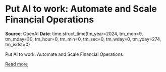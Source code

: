 # Put AI to work: Automate and Scale Financial Operations

**Source**: OpenAI
**Date**: time.struct_time(tm_year=2024, tm_mon=9, tm_mday=30, tm_hour=0, tm_min=0, tm_sec=0, tm_wday=0, tm_yday=274, tm_isdst=0)

Put AI to work: Automate and Scale Financial Operations

[Read more](https://openai.com/business/put-ai-to-work-automate-and-scale-financial-operations)
